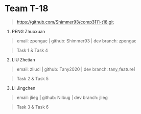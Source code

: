 # Team T-18

> <https://github.com/Shimmer93/comp3111-t18.git>

1. PENG Zhuoxuan

> email: zpengac | github: Shimmer93 | dev branch: zpengac

> Task 1 & Task 4

2. LIU Zhetian

> email: zliucl | github: Tany2020 | dev branch: tany_feature1

> Task 2 & Task 5

3. LI Jingchen

> email: jlieg | github: Nilbug | dev branch: jlieg

> Task 3 & Task 6